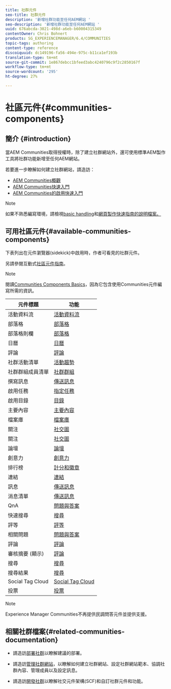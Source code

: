 ```yaml
---
title: 社群元件
seo-title: 社群元件
description: '新增社群功能至任何AEM網站 '
seo-description: '新增社群功能至任何AEM網站 '
uuid: 676abcda-3021-498d-a6eb-b60004315349
contentOwner: Chris Bohnert
products: SG_EXPERIENCEMANAGER/6.4/COMMUNITIES
topic-tags: authoring
content-type: reference
discoiquuid: dc149196-fa56-494e-975c-b11ca1ef193b
translation-type: tm+mt
source-git-commit: 1e867debcc1bfeed3abc4240796c9f2c2850167f
workflow-type: tm+mt
source-wordcount: '295'
ht-degree: 27%

---
```



# 社區元件{#communities-components}

## 簡介 {#introduction}

當AEM Communities取得授權時，除了建立社群網站外，還可使用標準AEM製作工具將社群功能新增至任何AEM網站。

若要進一步瞭解如何建立社群網站，請造訪：

* [AEM Communities概觀](overview.md)
* [AEM Communities快速入門](getting-started.md)
* [AEM Communities的啟用快速入門](getting-started-enablement.md)

>[!NOTE]
>
>如果不熟悉編寫環境，請檢視[basic handling](../../help/sites-authoring/basic-handling.md)和[網頁製作快速指南的說明檔案。](../../help/sites-authoring/qg-page-authoring.md)

## 可用社區元件{#available-communities-components}

下表列出在元件瀏覽器(sidekick)中啟用時，作者可看見的社群元件。

另請參閱互動式[社區元件指南](components-guide.md)。

>[!NOTE]
>
>閱讀[Communities Components Basics](basics.md)，因為它包含使用Communities元件編寫所需的資訊。

| **元件標題** | **功能** |
|---|---|
| 活動資料流 | [活動資料流](activities.md) |
| 部落格 | [部落格](blog-feature.md) |
| 部落格則欄 | [部落格](blog-feature.md) |
| 日曆 | [日曆](calendar.md) |
| 評論 | [評論](comments.md) |
| 社群活動清單 | [活動趨勢](trends.md) |
| 社群群組成員清單 | [社群群組](creating-groups.md) |
| 撰寫訊息 | [傳送訊息](configure-messaging.md) |
| 啟用任務 | [指定任務](assignments.md) |
| 啟用目錄 | [目錄](catalog.md) |
| 主要內容 | [主要內容](featured.md) |
| 檔案庫 | [檔案庫](file-library.md) |
| 關注 | [社交圖](socialgraph.md) |
| 關注 | [社交圖](socialgraph.md) |
| 論壇 | [論壇](forum.md) |
| 創意力 | [創意力](ideation-feature.md) |
| 排行榜 | [計分和徽章](enabling-leaderboard.md) |
| 連結 | [連結](liking.md) |
| 訊息 | [傳送訊息](configure-messaging.md) |
| 消息清單 | [傳送訊息](configure-messaging.md) |
| QnA | [問題與答案](working-with-qna.md) |
| 快速搜尋 | [搜尋](search.md) |
| 評等 | [評等](rating.md) |
| 相關問題 | [問題與答案](working-with-qna.md) |
| 評論 | [評論](reviews.md) |
| 審核摘要 (顯示) | [評論](reviews.md) |
| 搜尋 | [搜尋](search.md) |
| 搜尋結果 | [搜尋](search.md) |
| Social Tag Cloud | [Social Tag Cloud](tagcloud.md) |
| 投票 | [投票](voting.md) |

>[!NOTE]
>
>Experience Manager Communities不再提供民調問答元件並提供支援。

## 相關社群檔案{#related-communities-documentation}

* 請造訪[部署社群](deploy-communities.md)以瞭解建議的部署。

* 請造訪[管理社群網站](administer-landing.md)，以瞭解如何建立社群網站、設定社群網站範本、協調社群內容、管理成員以及設定訊息。

* 請造訪[開發社群](communities.md)以瞭解社交元件架構(SCF)和自訂社群元件和功能。

